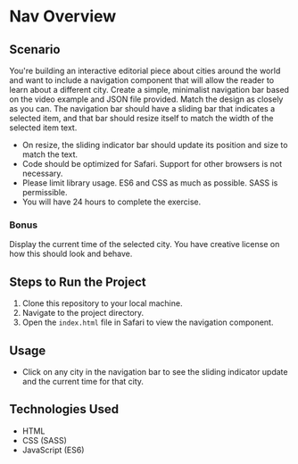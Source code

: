 # Nav Overview

## Scenario
You're building an interactive editorial piece about cities around the world and want to include a navigation component that will allow the reader to learn about a different city. Create a simple, minimalist navigation bar based on the video example and JSON file provided. Match the design as closely as you can. The navigation bar should have a sliding bar that indicates a selected item, and that bar should resize itself to match the width of the selected item text.

- On resize, the sliding indicator bar should update its position and size to match the text.
- Code should be optimized for Safari. Support for other browsers is not necessary.
- Please limit library usage. ES6 and CSS as much as possible. SASS is permissible.
- You will have 24 hours to complete the exercise.

### Bonus
Display the current time of the selected city. You have creative license on how this should look and behave.

## Steps to Run the Project
1. Clone this repository to your local machine.
2. Navigate to the project directory.
3. Open the `index.html` file in Safari to view the navigation component.

## Usage
- Click on any city in the navigation bar to see the sliding indicator update and the current time for that city.

## Technologies Used
- HTML
- CSS (SASS)
- JavaScript (ES6)
